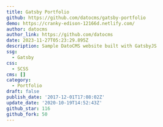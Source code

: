 ```yaml
---
title: Gatsby Portfolio
github: https://github.com/datocms/gatsby-portfolio
demo: https://cranky-edison-12166d.netlify.com/
author: datocms
author_link: https://github.com/datocms
date: 2023-11-27T05:23:29.895Z
description: Sample DatoCMS website built with GatsbyJS
ssg:
  - Gatsby
css:
  - SCSS
cms: []
category:
  - Portfolio
draft: false
publish_date: '2017-12-01T17:08:02Z'
update_date: '2020-10-19T14:52:43Z'
github_star: 116
github_fork: 50
---
```

